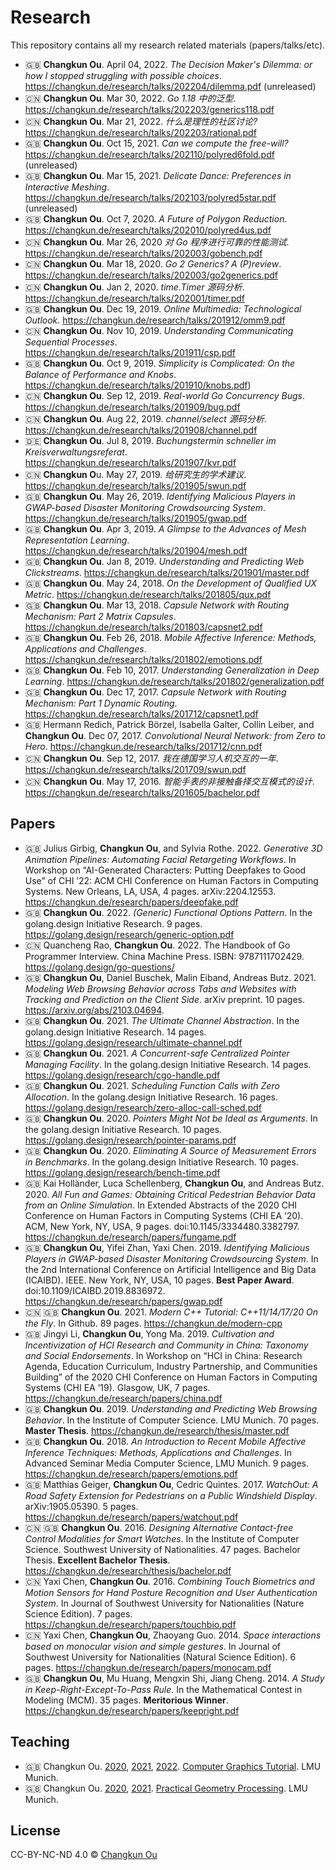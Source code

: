 # Research

This repository contains all my research related materials (papers/talks/etc).

- 🇬🇧 **Changkun Ou**. April 04, 2022. _The Decision Maker's Dilemma: or how I stopped struggling with possible choices_. https://changkun.de/research/talks/202204/dilemma.pdf (unreleased)
- 🇨🇳 **Changkun Ou**. Mar 30, 2022. _Go 1.18 中的泛型_. https://changkun.de/research/talks/202203/generics118.pdf
- 🇨🇳 **Changkun Ou**. Mar 21, 2022. _什么是理性的社区讨论?_ https://changkun.de/research/talks/202203/rational.pdf
- 🇬🇧 **Changkun Ou**. Oct 15, 2021. _Can we compute the free-will?_ https://changkun.de/research/talks/202110/polyred6fold.pdf (unreleased)
- 🇬🇧 **Changkun Ou**. Mar 15, 2021. _Delicate Dance: Preferences in Interactive Meshing_. https://changkun.de/research/talks/202103/polyred5star.pdf (unreleased)
- 🇬🇧 **Changkun Ou**. Oct 7, 2020. _A Future of Polygon Reduction_. https://changkun.de/research/talks/202010/polyred4us.pdf
- 🇨🇳 **Changkun Ou**. Mar 26, 2020 _对 Go 程序进行可靠的性能测试_. https://changkun.de/research/talks/202003/gobench.pdf
- 🇨🇳 **Changkun Ou**. Mar 18, 2020. _Go 2 Generics? A (P)review_. https://changkun.de/research/talks/202003/go2generics.pdf
- 🇨🇳 **Changkun Ou**. Jan 2, 2020. _time.Timer 源码分析_. https://changkun.de/research/talks/202001/timer.pdf
- 🇬🇧 **Changkun Ou**. Dec 19, 2019. _Online Multimedia: Technological Outlook_. https://changkun.de/research/talks/201912/omm9.pdf
- 🇨🇳 **Changkun Ou**. Nov 10, 2019. _Understanding Communicating Sequential Processes_. https://changkun.de/research/talks/201911/csp.pdf
- 🇬🇧 **Changkun Ou**. Oct 9, 2019. _Simplicity is Complicated: On the Balance of Performance and Knobs_. https://changkun.de/research/talks/201910/knobs.pdf)
- 🇨🇳 **Changkun Ou**. Sep 12, 2019. _Real-world Go Concurrency Bugs_. https://changkun.de/research/talks/201909/bug.pdf
- 🇨🇳 **Changkun Ou**. Aug 22, 2019. _channel/select 源码分析_. https://changkun.de/research/talks/201908/channel.pdf
- 🇩🇪 **Changkun Ou**. Jul 8, 2019. _Buchungstermin schneller im Kreisverwaltungsreferat_. https://changkun.de/research/talks/201907/kvr.pdf
- 🇨🇳 **Changkun O**u. May 27, 2019. _给研究生的学术建议_. https://changkun.de/research/talks/201905/swun.pdf
- 🇬🇧 **Changkun Ou**. May 26, 2019. _Identifying Malicious Players in GWAP-based Disaster Monitoring Crowdsourcing System_. https://changkun.de/research/talks/201905/gwap.pdf
- 🇬🇧 **Changkun Ou**. Apr 3, 2019. _A Glimpse to the Advances of Mesh Representation Learning_. https://changkun.de/research/talks/201904/mesh.pdf
- 🇬🇧 **Changkun Ou**. Jan 8, 2019. _Understanding and Predicting Web Clickstreams_. https://changkun.de/research/talks/201901/master.pdf
- 🇬🇧 **Changkun Ou**. May 24, 2018. _On the Development of Qualified UX Metric_. https://changkun.de/research/talks/201805/qux.pdf
- 🇬🇧 **Changkun Ou**. Mar 13, 2018. _Capsule Network with Routing Mechanism: Part 2 Matrix Capsules_. https://changkun.de/research/talks/201803/capsnet2.pdf
- 🇬🇧 **Changkun Ou**. Feb 26, 2018. _Mobile Affective Inference: Methods, Applications and Challenges_. https://changkun.de/research/talks/201802/emotions.pdf
- 🇬🇧 **Changkun Ou**. Feb 10, 2017. _Understanding Generalization in Deep Learning_. https://changkun.de/research/talks/201802/generalization.pdf
- 🇬🇧 **Changkun Ou**. Dec 17, 2017. _Capsule Network with Routing Mechanism: Part 1 Dynamic Routing_. https://changkun.de/research/talks/201712/capsnet1.pdf
- 🇬🇧 Hermann Redich, Patrick Börzel, Isabella Galter, Collin Leiber, and **Changkun Ou**. Dec 07, 2017. _Convolutional Neural Network: from Zero to Hero_. https://changkun.de/research/talks/201712/cnn.pdf
- 🇨🇳 **Changkun Ou**. Sep 12, 2017. _我在德国学习人机交互的一年_. https://changkun.de/research/talks/201709/swun.pdf
- 🇨🇳 **Changkun Ou**. May 17, 2016. _智能手表的非接触备择交互模式的设计_. https://changkun.de/research/talks/201605/bachelor.pdf

## Papers

- 🇬🇧 Julius Girbig, **Changkun Ou**, and Sylvia Rothe. 2022. _Generative 3D Animation Pipelines: Automating Facial Retargeting Workflows_. In Workshop on “AI-Generated Characters: Putting Deepfakes to Good Use” of CHI ’22: ACM CHI Conference on Human Factors in Computing Systems. New Orleans, LA, USA, 4 pages. arXiv:2204.12553. https://changkun.de/research/papers/deepfake.pdf
- 🇬🇧 **Changkun Ou**. 2022. _(Generic) Functional Options Pattern_. In the golang.design Initiative Research. 9 pages. https://golang.design/research/generic-option.pdf
- 🇨🇳 Quancheng Rao, **Changkun Ou**. 2022. The Handbook of Go Programmer Interview. China Machine Press. ISBN: 9787111702429. https://golang.design/go-questions/
- 🇬🇧 **Changkun Ou**, Daniel Buschek, Malin Eiband, Andreas Butz. 2021. _Modeling Web Browsing Behavior across Tabs and Websites with Tracking and Prediction on the Client Side_. arXiv preprint. 10 pages. https://arxiv.org/abs/2103.04694.
- 🇬🇧 **Changkun Ou**. 2021. _The Ultimate Channel Abstraction_. In the golang.design Initiative Research. 14 pages. https://golang.design/research/ultimate-channel.pdf
- 🇬🇧 **Changkun Ou**. 2021. _A Concurrent-safe Centralized Pointer Managing Facility_. In the golang.design Initiative Research. 14 pages. https://golang.design/research/cgo-handle.pdf
- 🇬🇧 **Changkun Ou**. 2021. _Scheduling Function Calls with Zero Allocation_. In the golang.design Initiative Research. 16 pages. https://golang.design/research/zero-alloc-call-sched.pdf
- 🇬🇧 **Changkun Ou**. 2020. _Pointers Might Not be Ideal as Arguments_. In the golang.design Initiative Research. 10 pages. https://golang.design/research/pointer-params.pdf
- 🇬🇧 **Changkun Ou**. 2020. _Eliminating A Source of Measurement Errors in Benchmarks_. In the golang.design Initiative Research. 10 pages. https://golang.design/research/bench-time.pdf
- 🇬🇧 Kai Holländer, Luca Schellenberg, **Changkun Ou**, and Andreas Butz. 2020. _All Fun and Games: Obtaining Critical Pedestrian Behavior Data from an Online Simulation_. In Extended Abstracts of the 2020 CHI Conference on Human Factors in Computing Systems (CHI EA ’20). ACM, New York, NY, USA, 9 pages. doi:10.1145/3334480.3382797. https://changkun.de/research/papers/fungame.pdf
- 🇬🇧 **Changkun Ou**, Yifei Zhan, Yaxi Chen. 2019. _Identifying Malicious Players in GWAP-based Disaster Monitoring Crowdsourcing System_. In the 2nd International Conference on Artificial Intelligence and Big Data (ICAIBD). IEEE. New York, NY, USA, 10 pages. **Best Paper Award**. doi:10.1109/ICAIBD.2019.8836972. https://changkun.de/research/papers/gwap.pdf
- 🇨🇳 🇬🇧 **Changkun Ou**. 2021. _Modern C++ Tutorial: C++11/14/17/20 On the Fly_. In Github. 89 pages. https://changkun.de/modern-cpp
- 🇬🇧 Jingyi Li, **Changkun Ou**, Yong Ma. 2019. _Cultivation and Incentivization of HCI Research and Community in China: Taxonomy and Social Endorsements_. In Workshop on “HCI in China: Research Agenda, Education Curriculum, Industry Partnership, and Communities Building” of the 2020 CHI Conference on Human Factors in Computing Systems (CHI EA ’19). Glasgow, UK, 7 pages. https://changkun.de/research/papers/china.pdf
- 🇬🇧 **Changkun Ou**. 2019. _Understanding and Predicting Web Browsing Behavior_. In the Institute of Computer Science. LMU Munich. 70 pages. **Master Thesis**. https://changkun.de/research/thesis/master.pdf
- 🇬🇧 **Changkun Ou**. 2018. _An Introduction to Recent Mobile Affective Inference Techniques: Methods, Applications and Challenges_. In Advanced Seminar Media Computer Science, LMU Munich. 9 pages. https://changkun.de/research/papers/emotions.pdf
- 🇬🇧 Matthias Geiger, **Changkun Ou**, Cedric Quintes. 2017. _WatchOut: A Road Safety Extension for Pedestrians on a Public Windshield Display_. arXiv:1905.05390. 5 pages. https://changkun.de/research/papers/watchout.pdf
- 🇨🇳 🇬🇧 **Changkun Ou**. 2016. _Designing Alternative Contact-free Control Modalities for Smart Watches_. In the Institute of Computer Science. Southwest University of Nationalities. 47 pages. Bachelor Thesis. **Excellent Bachelor Thesis**. https://changkun.de/research/thesis/bachelor.pdf
- 🇨🇳 Yaxi Chen, **Changkun Ou**. 2016. _Combining Touch Biometrics and Motion Sensors for Hand Posture Recognition and User Authentication System_. In Journal of Southwest University for Nationalities (Nature Science Edition). 7 pages. https://changkun.de/research/papers/touchbio.pdf
- 🇨🇳 Yaxi Chen, **Changkun Ou**, Zhaoyang Guo. 2014. _Space interactions based on monocular vision and simple gestures_. In Journal of Southwest University for Nationalities (Natural Science Edition). 6 pages. https://changkun.de/research/papers/monocam.pdf
- 🇬🇧 **Changkun Ou**, Mu Huang, Mengxin Shi, Jiang Cheng. 2014. _A Study in Keep-Right-Except-To-Pass Rule_. In the Mathematical Contest in Modeling (MCM). 35 pages. **Meritorious Winner**. https://changkun.de/research/papers/keepright.pdf

## Teaching

- 🇬🇧 Changkun Ou. [2020](./teach/cg1/2020), [2021](./teach/cg1/2021), [2022](./teach/cg1/2022/). [Computer Graphics Tutorial](https://mimuc.de/cg1). LMU Munich.
- 🇬🇧 Changkun Ou. [2020](./teach/gp/2020), [2021](./teach/gp/2020). [Practical Geometry Processing](https://mimuc.de/gp). LMU Munich.

## License

CC-BY-NC-ND 4.0 &copy; [Changkun Ou](https://changkun.de)
